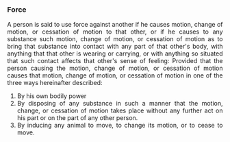 ### Force
<div style="text-align: justify">

A person is said to use force against another if he causes motion, change of motion, or cessation of motion to that other, or if he causes to any substance such motion, change of motion, or cessation of motion as to bring that substance into contact with any part of that other's body, with anything that that other is wearing or carrying, or with anything so situated that such contact affects that other's sense of feeling: Provided that the person causing the motion, change of motion, or cessation of motion causes that motion, change of motion, or cessation of motion in one of the three ways hereinafter described:

</div>

1. <div style="text-align: justify"> By his own bodily power
2. <div style="text-align: justify"> By disposing of any substance in such a manner that the motion, change, or cessation of motion takes place without any further act on his part or on the part of any other person.
3. <div style="text-align: justify"> By inducing any animal to move, to change its motion, or to cease to move.
